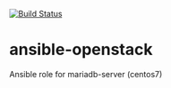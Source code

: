 [![Build Status](https://travis-ci.org/GSergeevich/mysql.svg?branch=dev)](https://travis-ci.org/GSergeevich/mysql)
# ansible-openstack
Ansible role for mariadb-server (centos7)
